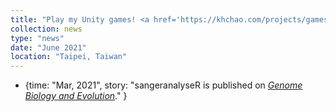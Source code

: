 ```yaml
---
title: "Play my Unity games! <a href='https://khchao.com/projects/games/biobaby' target='_blank'>biobaby</a>, <a href='https://khchao.com/projects/games/flappy_penguin' target='_blank'>flappy penguin</a> and <a href='https://khchao.com/projects/' target='_blank'>more</a>."
collection: news
type: "news"
date: "June 2021"
location: "Taipei, Taiwan"
---
```


  - {time: "Mar, 2021", story: "sangeranalyseR is published on <i><a href='https://doi.org/10.1093/gbe/evab028' target='_blank'>Genome Biology and Evolution</a></i>." }
